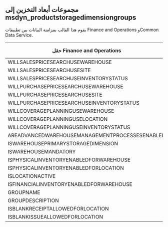 ## <a name="storage-dimension-groups-to-msdyn_productstoragedimensiongroups"></a>مجموعات أبعاد التخزين إلى msdyn_productstoragedimensiongroups

يقوم هذا القالب بمزامنة البيانات بين تطبيقات Finance and Operations وCommon Data Service.

حقل Finance and Operations | نوع التعيين | حقل Dynamics 365 الآخر | القيمة الافتراضية
---|---|---|---
WILLSALESPRICESEARCHUSEWAREHOUSE | >< | msdyn_willsalespricesearchusewarehouse | 
WILLSALESPRICESEARCHUSESITE | >< | msdyn_willsalespricesearchusesite | 
WILLSALESPRICESEARCHUSEINVENTORYSTATUS | >< | msdyn_willsalespricesearchuseinventorystatus | 
WILLPURCHASEPRICESEARCHUSEWAREHOUSE | >< | msdyn_willpurchasepricesearchusewarehouse | 
WILLPURCHASEPRICESEARCHUSESITE | >< | msdyn_willpurchasepricesearchusesite | 
WILLPURCHASEPRICESEARCHUSEINVENTORYSTATUS | >< | msdyn_willpurchpricesearchuseinventstatus | 
WILLCOVERAGEPLANNINGUSEWAREHOUSE | >< | msdyn_willcoverageplanusewarehouse | 
WILLCOVERAGEPLANNINGUSELOCATION | >< | msdyn_iscoverageplanenabledforlocation | 
WILLCOVERAGEPLANNINGUSEINVENTORYSTATUS | >< | msdyn_willcoverageplanuseinventorystatus | 
AREADVANCEDWAREHOUSEMANAGEMENTPROCESSESENABLED | >< | msdyn_areadvancedwmprocessesenabled | 
ISWAREHOUSEPRIMARYSTORAGEDIMENSION | >< | msdyn_iswarehouseprimarystoragedimension | 
ISWAREHOUSEMANDATORY | >< | msdyn_iswarehousemandatory | 
ISPHYSICALINVENTORYENABLEDFORWAREHOUSE | >< | msdyn_isphysicalinventoryenabledforwarehouse | 
ISPHYSICALINVENTORYENABLEDFORLOCATION | >< | msdyn_isphysicalinventoryenabledforlocation | 
ISLOCATIONACTIVE | >< | msdyn_islocationactive | 
ISFINANCIALINVENTORYENABLEDFORWAREHOUSE | >< | msdyn_isfinancialinventoryenabledforwarehouse | 
GROUPNAME | = | msdyn_groupname | 
GROUPDESCRIPTION | = | msdyn_groupdescription | 
ISBLANKRECEIPTALLOWEDFORLOCATION | >< | msdyn_isblankreceiptallowedforlocation | 
ISBLANKISSUEALLOWEDFORLOCATION | >< | msdyn_isblankissueallowedforlocation | 
